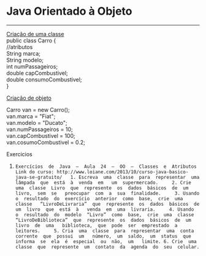 # Java Orientado à Objeto
<hr>

<u>Criação de uma classe</u><br>
public class Carro {<br>
    //atributos<br>
    String marca;<br>
    String modelo;<br>
    int numPassageiros;<br>
    double capCombustivel;<br>
    double consumoCombustivel;<br>
}<br>

<u>Criação de objeto</u><br>

Carro van = new Carro();<br>
van.marca = "Fiat";<br>
van.modelo = "Ducato";<br>
van.numPassageiros = 10;<br>
van.capCombustivel = 100;<br>
van.cosumoCombustivel = 0.2;<br>

Exercicios

1.     Exercícios  de  Java  –  Aula  24  –  OO  –  Classes  e  Atributos   Link do curso: http://www.loiane.com/2013/10/curso-java-basico-java-se-gratuito/   1. Escreva  uma  classe  para  representar  uma  lâmpada  que  está  à  venda  em   um  supermercado.     2. Crie  uma  classe  Livro  que  represente  os  dados  básicos  de  um  livro,  sem  se   preocupar  com  a  sua  finalidade.     3. Usando  o  resultado  do  exercício  anterior  como  base,  crie  uma  classe   “LivroDeLivraria”  que  represente  os  dados  básicos  de  um  livro  que  está  à   venda  em  uma  livraria.     4. Usando  o  resultado  do  modelo  “Livro”  como  base,  crie  uma  classe   “LivroDeBiblioteca”  que  represente  os  dados  básicos  de  um  livro  de  uma   biblioteca,  que  pode  ser  emprestado  a  leitores.     5. Cria  uma  classe  para  representar  uma  conta  corrente  que  possui  um   número,  um  saldo,  um  status  que  informa  se  ela  é  especial  ou  não,  um   limite. 6. Crie  uma  classe  que  represente  um  contato  da  agenda  do  seu  celular.  